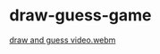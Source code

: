 # draw-guess-game

[draw and guess video.webm](https://user-images.githubusercontent.com/94534918/206863919-d73fbeb7-2ecf-4548-8650-43820ff2fb2d.webm)
